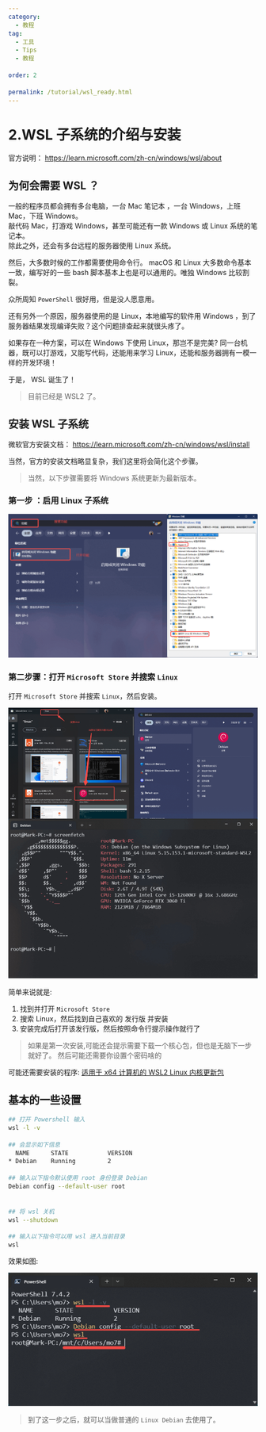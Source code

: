 ```yaml
---
category:
  - 教程
tag:
  - 工具
  - Tips
  - 教程

order: 2

permalink: /tutorial/wsl_ready.html
---
```


# 2.WSL 子系统的介绍与安装

官方说明：
https://learn.microsoft.com/zh-cn/windows/wsl/about

## 为何会需要 WSL ？

一般的程序员都会拥有多台电脑，一台 Mac 笔记本 ，一台 Windows，上班 Mac，下班 Windows。\
敲代码 Mac，打游戏 Windows，甚至可能还有一款 Windows 或 Linux 系统的笔记本。\
除此之外，还会有多台远程的服务器使用 Linux 系统。

然后，大多数时候的工作都需要使用命令行。 macOS 和 Linux 大多数命令基本一致，编写好的一些 bash 脚本基本上也是可以通用的。唯独 Windows 比较割裂。

众所周知 `PowerShell` 很好用，但是没人愿意用。

还有另外一个原因，服务器使用的是 Linux，本地编写的软件用 Windows ，到了服务器结果发现编译失败？这个问题排查起来就很头疼了。

如果存在一种方案，可以在 Windows 下使用 Linux，那岂不是完美? 同一台机器，既可以打游戏，又能写代码，还能用来学习 Linux，还能和服务器拥有一模一样的开发环境！

于是， WSL 诞生了！

> 目前已经是 WSL2 了。

## 安装 WSL 子系统

微软官方安装文档：
https://learn.microsoft.com/zh-cn/windows/wsl/install

当然，官方的安装文档略显复杂，我们这里将会简化这个步骤。

> 当然，以下步骤需要将 Windows 系统更新为最新版本。

### 第一步 ：启用 Linux 子系统

![打开功能 并勾选 Linux 子系统](image/win_wsl_setting.png)

### 第二步骤：打开 `Microsoft Store` 并搜索 `Linux`

打开 `Microsoft Store` 并搜索 `Linux`，然后安装。

![安装WSL](./image/install_wsl.png)

简单来说就是:

1. 找到并打开 `Microsoft Store`
2. 搜索 Linux，然后找到自己喜欢的 发行版 并安装
3. 安装完成后打开该发行版，然后按照命令行提示操作就行了

> 如果是第一次安装,可能还会提示需要下载一个核心包，但也是无脑下一步就好了。
> 然后可能还需要你设置个密码啥的

可能还需要安装的程序:
[适用于 x64 计算机的 WSL2 Linux 内核更新包](https://wslstorestorage.blob.core.windows.net/wslblob/wsl_update_x64.msi)

## 基本的一些设置

```bash
## 打开 Powershell 输入
wsl -l -v

## 会显示如下信息
  NAME      STATE           VERSION
* Debian    Running         2

## 输入以下指令默认使用 root 身份登录 Debian
Debian config --default-user root


## 将 wsl 关机
wsl --shutdown

## 输入以下指令可以用 wsl 进入当前目录
wsl

```

效果如图:

![wsl基本设置](./image/config_wsl.png)

> 到了这一步之后，就可以当做普通的 `Linux Debian` 去使用了。
